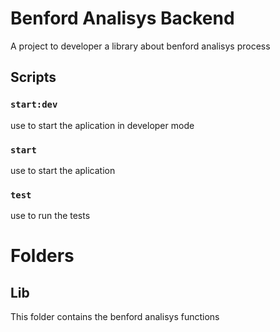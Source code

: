 # Benford Analisys Backend

A project to developer a library about benford analisys process

## Scripts

### `start:dev`

use to start the aplication in developer mode

### `start`

use to start the aplication

### `test`

use to run the tests

# Folders

## Lib

This folder contains the benford analisys functions
